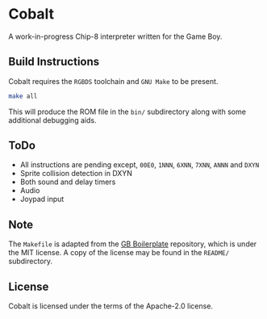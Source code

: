 # Cobalt

A work-in-progress Chip-8 interpreter written for the Game Boy.

## Build Instructions

Cobalt requires the `RGBDS` toolchain and `GNU Make` to be present.

```bash
make all
```

This will produce the ROM file in the `bin/` subdirectory along with some additional
debugging aids.

## ToDo

- All instructions are pending except, `00E0`, `1NNN`, `6XNN`, `7XNN`, `ANNN` and `DXYN`
- Sprite collision detection in DXYN
- Both sound and delay timers
- Audio
- Joypad input

## Note

The `Makefile` is adapted from the [GB Boilerplate](https://github.com/ISSOtm/gb-boilerplate/) repository, which is under the MIT license. A copy of the license may be found in the `README/` subdirectory.

## License

Cobalt is licensed under the terms of the Apache-2.0 license.
